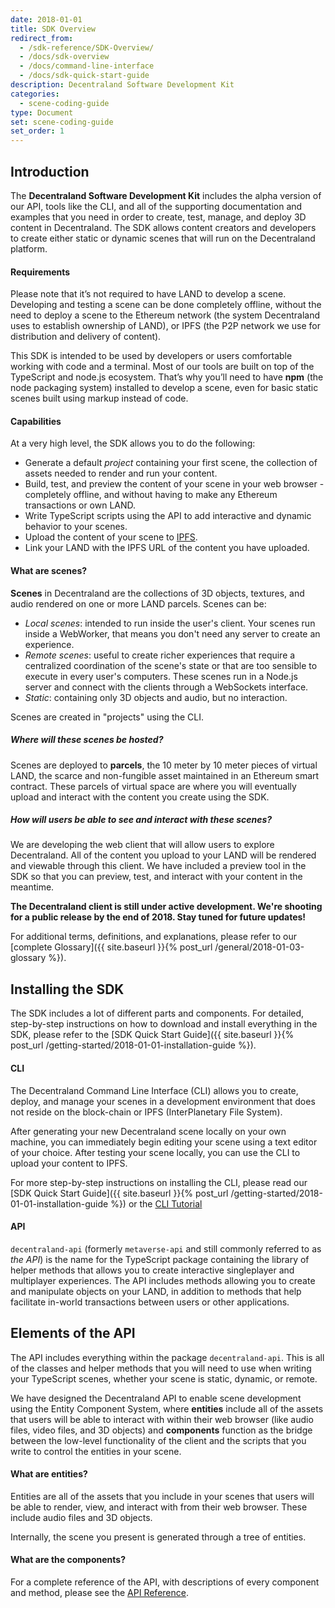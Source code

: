 ```yaml
---
date: 2018-01-01
title: SDK Overview
redirect_from:
  - /sdk-reference/SDK-Overview/
  - /docs/sdk-overview
  - /docs/command-line-interface
  - /docs/sdk-quick-start-guide
description: Decentraland Software Development Kit
categories:
  - scene-coding-guide
type: Document
set: scene-coding-guide
set_order: 1
---
```


## Introduction

The **Decentraland Software Development Kit** includes the alpha version of our API, tools like the CLI, and all of the supporting documentation and examples that you need in order to create, test, manage, and deploy 3D content in Decentraland. The SDK allows content creators and developers to create either static or dynamic scenes that will run on the Decentraland platform.

#### Requirements

Please note that it’s not required to have LAND to develop a scene. Developing and testing a scene can be done completely offline, without the need to deploy a scene to the Ethereum network (the system Decentraland uses to establish ownership of LAND), or IPFS (the P2P network we use for distribution and delivery of content).

This SDK is intended to be used by developers or users comfortable working with code and a terminal. Most of our tools are built on top of the TypeScript and node.js ecosystem. That’s why you’ll need to have **npm** (the node packaging system) installed to develop a scene, even for basic static scenes built using markup instead of code.

#### Capabilities

At a very high level, the SDK allows you to do the following:

- Generate a default _project_ containing your first scene, the collection of assets needed to render and run your content.
- Build, test, and preview the content of your scene in your web browser - completely offline, and without having to make any Ethereum transactions or own LAND.
- Write TypeScript scripts using the API to add interactive and dynamic behavior to your scenes.
- Upload the content of your scene to [IPFS](https://ipfs.io).
- Link your LAND with the IPFS URL of the content you have uploaded.

#### What are scenes?

**Scenes** in Decentraland are the collections of 3D objects, textures, and audio rendered on one or more LAND parcels. Scenes can be:

- _Local scenes_: intended to run inside the user's client. Your scenes run inside a WebWorker, that means you don't need any server to create an experience.
- _Remote scenes_: useful to create richer experiences that require a centralized coordination of the scene's state or that are too sensible to execute in every user's computers. These scenes run in a Node.js server and connect with the clients through a WebSockets interface.
- _Static_: containing only 3D objects and audio, but no interaction.

Scenes are created in "projects" using the CLI.

##### Where will these scenes be hosted?

Scenes are deployed to **parcels**, the 10 meter by 10 meter pieces of virtual LAND, the scarce and non-fungible asset maintained in an Ethereum smart contract. These parcels of virtual space are where you will eventually upload and interact with the content you create using the SDK.

##### How will users be able to see and interact with these scenes?

We are developing the web client that will allow users to explore Decentraland. All of the content you upload to your LAND will be rendered and viewable through this client. We have included a preview tool in the SDK so that you can preview, test, and interact with your content in the meantime.

**The Decentraland client is still under active development. We're shooting for a public release by the end of 2018. Stay tuned for future updates!**

For additional terms, definitions, and explanations, please refer to our [complete Glossary]({{ site.baseurl }}{% post_url /general/2018-01-03-glossary %}).

## Installing the SDK

The SDK includes a lot of different parts and components. For detailed, step-by-step instructions on how to download and install everything in the SDK, please refer to the [SDK Quick Start Guide]({{ site.baseurl }}{% post_url /getting-started/2018-01-01-installation-guide %}).

#### CLI

The Decentraland Command Line Interface (CLI) allows you to create, deploy, and manage your scenes in a development environment that does not reside on the block-chain or IPFS (InterPlanetary File System).

After generating your new Decentraland scene locally on your own machine, you can immediately begin editing your scene using a text editor of your choice. After testing your scene locally, you can use the CLI to upload your content to IPFS.

For more step-by-step instructions on installing the CLI, please read our [SDK Quick Start Guide]({{ site.baseurl }}{% post_url /getting-started/2018-01-01-installation-guide %}) or the [CLI Tutorial](https://docs.decentraland.org/v1.0/docs/command-line-interface)

#### API

`decentraland-api` (formerly `metaverse-api` and still commonly referred to as _the API_) is the name for the TypeScript package containing the library of helper methods that allows you to create interactive singleplayer and multiplayer experiences. The API includes methods allowing you to create and manipulate objects on your LAND, in addition to methods that help facilitate in-world transactions between users or other applications.

## Elements of the API

The API includes everything within the package `decentraland-api`. This is all of the classes and helper methods that you will need to use when writing your TypeScript scenes, whether your scene is static, dynamic, or remote.

We have designed the Decentraland API to enable scene development using the Entity Component System, where **entities** include all of the assets that users will be able to interact with within their web browser (like audio files, video files, and 3D objects) and **components** function as the bridge between the low-level functionality of the client and the scripts that you write to control the entities in your scene.

#### What are entities?

Entities are all of the assets that you include in your scenes that users will be able to render, view, and interact with from their web browser. These include audio files and 3D objects.

Internally, the scene you present is generated through a tree of entities.

#### What are the components?

For a complete reference of the API, with descriptions of every component and method, please see the [API Reference](https://decentraland.github.io/cli/).
